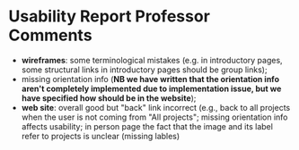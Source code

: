# Usability Report Professor Comments

- **wireframes**: 
some terminological mistakes (e.g. in introductory pages, some structural links in introductory pages should be group links);
- missing orientation info (**NB we have written that the orientation info aren't completely implemented due to implementation issue, but we have specified how should be in the website**); 
- **web site**:
overall good but "back" link incorrect (e.g., back to all projects when the user is not coming from "All projects"; missing orientation info affects usability; in person page the fact that the image and its label refer to projects is unclear (missing lables)
